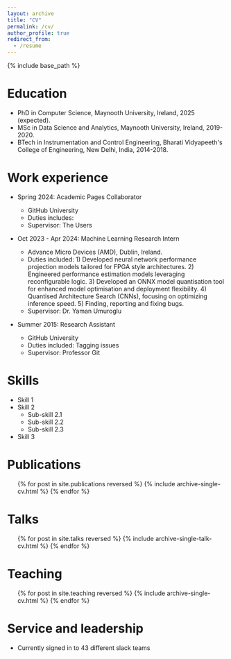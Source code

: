 ```yaml
---
layout: archive
title: "CV"
permalink: /cv/
author_profile: true
redirect_from:
  - /resume
---
```


{% include base_path %}

Education
======
* PhD in Computer Science, Maynooth University, Ireland, 2025 (expected).
* MSc in Data Science and Analytics, Maynooth University, Ireland, 2019-2020.
* BTech in Instrumentation and Control Engineering, Bharati Vidyapeeth's College of Engineering, New Delhi, India, 2014-2018.

Work experience
======
* Spring 2024: Academic Pages Collaborator
  * GitHub University
  * Duties includes: 
  * Supervisor: The Users

* Oct 2023 - Apr 2024: Machine Learning Research Intern
  * Advance Micro Devices (AMD), Dublin, Ireland.
  * Duties included: 1) Developed neural network performance projection models tailored for FPGA style architectures.
                     2) Engineered performance estimation models leveraging reconfigurable logic.
                     3) Developed an ONNX model quantisation tool for enhanced model optimisation and deployment flexibility.
                     4) Quantised Architecture Search (CNNs), focusing on optimizing inference speed.
                     5) Finding, reporting and fixing bugs.
  * Supervisor: Dr. Yaman Umuroglu

* Summer 2015: Research Assistant
  * GitHub University
  * Duties included: Tagging issues
  * Supervisor: Professor Git
  
Skills
======
* Skill 1
* Skill 2
  * Sub-skill 2.1
  * Sub-skill 2.2
  * Sub-skill 2.3
* Skill 3

Publications
======
  <ul>{% for post in site.publications reversed %}
    {% include archive-single-cv.html %}
  {% endfor %}</ul>
  
Talks
======
  <ul>{% for post in site.talks reversed %}
    {% include archive-single-talk-cv.html  %}
  {% endfor %}</ul>
  
Teaching
======
  <ul>{% for post in site.teaching reversed %}
    {% include archive-single-cv.html %}
  {% endfor %}</ul>
  
Service and leadership
======
* Currently signed in to 43 different slack teams

